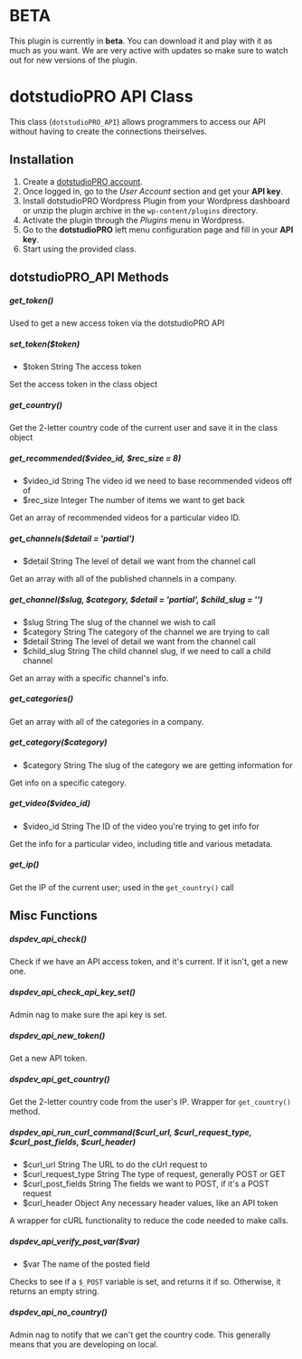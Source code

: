 # BETA

This plugin is currently in **beta**. You can download it and play with it as much as you want. We are very active with updates so make sure to watch out for new versions of the plugin.

# dotstudioPRO API Class

This class (`dotstudioPRO_API`) allows programmers to access our API without having to create the connections theirselves.


Installation
--------

1. Create a [dotstudioPRO account](http://dotstudiopro.com).
2. Once logged in, go to the *User Account* section and get your **API key**.
3. Install dotstudioPRO Wordpress Plugin from your Wordpress dashboard or unzip the plugin archive in the `wp-content/plugins` directory.
4. Activate the plugin through the *Plugins* menu in Wordpress.
5. Go to the **dotstudioPRO** left menu configuration page and fill in your **API key**.
6. Start using the provided class.

dotstudioPRO_API Methods
--------

##### get_token()

Used to get a new access token via the dotstudioPRO API

##### set_token($token)

* $token String The access token

Set the access token in the class object

##### get_country()

Get the 2-letter country code of the current user and save it in the class object

##### get_recommended($video_id, $rec_size = 8)

* $video_id String The video id we need to base recommended videos off of
* $rec_size Integer The number of items we want to get back

Get an array of recommended videos for a particular video ID.

##### get_channels($detail = 'partial')

* $detail String The level of detail we want from the channel call

Get an array with all of the published channels in a company.

##### get_channel($slug, $category, $detail = 'partial', $child_slug = '')
* $slug String The slug of the channel we wish to call
* $category String The category of the channel we are trying to call
* $detail String The level of detail we want from the channel call
* $child_slug String The child channel slug, if we need to call a child channel

Get an array with a specific channel's info.

##### get_categories()

Get an array with all of the categories in a company.

##### get_category($category)

* $category String The slug of the category we are getting information for

Get info on a specific category.

##### get_video($video_id)

* $video_id String The ID of the video you're trying to get info for

Get the info for a particular video, including title and various metadata.

##### get_ip()

Get the IP of the current user; used in the `get_country()` call

Misc Functions
--------

##### dspdev_api_check()

Check if we have an API access token, and it's current.  If it isn't, get a new one.

##### dspdev_api_check_api_key_set()

Admin nag to make sure the api key is set.

##### dspdev_api_new_token()

Get a new API token.

##### dspdev_api_get_country()

Get the 2-letter country code from the user's IP.  Wrapper for `get_country()` method.

##### dspdev_api_run_curl_command($curl_url, $curl_request_type, $curl_post_fields, $curl_header)

* $curl_url String The URL to do the cUrl request to
* $curl_request_type String The type of request, generally POST or GET
* $curl_post_fields String The fields we want to POST, if it's a POST request
* $curl_header Object Any necessary header values, like an API token

A wrapper for cURL functionality to reduce the code needed to make calls.

##### dspdev_api_verify_post_var($var)

* $var The name of the posted field

Checks to see if a `$_POST` variable is set, and returns it if so.  Otherwise, it returns an empty string.

##### dspdev_api_no_country()

Admin nag to notify that we can't get the country code.  This generally means that you are developing on local.



